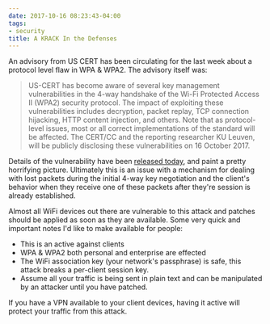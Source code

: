 ```yaml
---
date: 2017-10-16 08:23:43-04:00
tags:
- security
title: A KRACK In the Defenses
---
```


An advisory from US CERT has been circulating for the last week about a
protocol level flaw in WPA & WPA2. The advisory itself was:

> US-CERT has become aware of several key management vulnerabilities in the
> 4-way handshake of the Wi-Fi Protected Access II (WPA2) security protocol.
> The impact of exploiting these vulnerabilities includes decryption, packet
> replay, TCP connection hijacking, HTTP content injection, and others. Note
> that as protocol-level issues, most or all correct implementations of the
> standard will be affected. The CERT/CC and the reporting researcher KU
> Leuven, will be publicly disclosing these vulnerabilities on 16 October 2017.

Details of the vulnerability have been [released today][1], and paint a pretty
horrifying picture. Ultimately this is an issue with a mechanism for dealing
with lost packets during the initial 4-way key negotiation and the client's
behavior when they receive one of these packets after they're session is
already established.

Almost all WiFi devices out there are vulnerable to this attack and patches
should be applied as soon as they are available. Some very quick and important
notes I'd like to make available for people:

* This is an active against clients
* WPA & WPA2 both personal and enterprise are effected
* The WiFi association key (your network's passphrase) is safe, this attack
  breaks a per-client session key.
* Assume all your traffic is being sent in plain text and can be manipulated by
  an attacker until you have patched.

If you have a VPN available to your client devices, having it active will
protect your traffic from this attack.

[1]: https://www.krackattacks.com/
